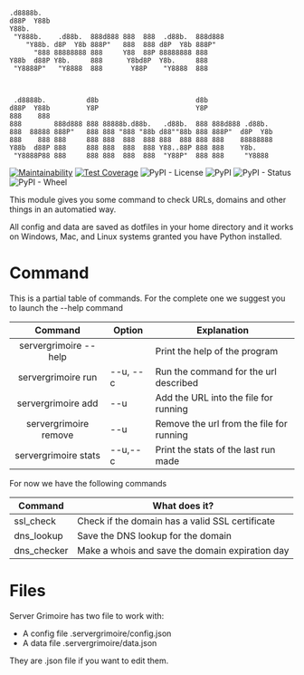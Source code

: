 ```
.d8888b.
d88P  Y88b
Y88b.
 "Y888b.    .d88b.  888d888 888  888  .d88b.  888d888
    "Y88b. d8P  Y8b 888P"   888  888 d8P  Y8b 888P"
      "888 88888888 888     Y88  88P 88888888 888
Y88b  d88P Y8b.     888      Y8bd8P  Y8b.     888
 "Y8888P"   "Y8888  888       Y88P    "Y8888  888



 .d8888b.          d8b                        d8b
d88P  Y88b         Y8P                        Y8P
888    888
888        888d888 888 88888b.d88b.   .d88b.  888 888d888 .d88b.
888  88888 888P"   888 888 "888 "88b d88""88b 888 888P"  d8P  Y8b
888    888 888     888 888  888  888 888  888 888 888    88888888
Y88b  d88P 888     888 888  888  888 Y88..88P 888 888    Y8b.
 "Y8888P88 888     888 888  888  888  "Y88P"  888 888     "Y8888
```

[![Maintainability](https://api.codeclimate.com/v1/badges/4aece0d4c29b48cfcea4/maintainability)](https://codeclimate.com/github/fundor333/servergrimoire/maintainability)
[![Test Coverage](https://api.codeclimate.com/v1/badges/4aece0d4c29b48cfcea4/test_coverage)](https://codeclimate.com/github/fundor333/servergrimoire/test_coverage)
![PyPI - License](https://img.shields.io/pypi/l/servergrimoire)
![PyPI](https://img.shields.io/pypi/v/servergrimoire)
![PyPI - Status](https://img.shields.io/pypi/status/servergrimoire)
![PyPI - Wheel](https://img.shields.io/pypi/wheel/servergrimoire)

This module gives you some command to check URLs, domains and other things in an automatied way.

All config and data are saved as dotfiles in your home directory and it works on Windows, Mac, and Linux systems granted you have Python installed.

# Command

This is a partial table of commands. For the complete one we suggest you to launch the --help command

|        Command        | Option   | Explanation                              |
|:---------------------:|----------|------------------------------------------|
| servergrimoire --help |          | Print the help of the program            |
| servergrimoire run    | --u, --c | Run the command for the url described    |
| servergrimoire add    | --u      | Add the URL into the file for running    |
| servergrimoire remove | --u      | Remove the url from the file for running |
| servergrimoire stats  | --u,--c  | Print the stats of the last run made     |

For now we have the following commands

| Command     | What does it?                                   |
|-------------|-------------------------------------------------|
| ssl_check   | Check if the domain has a valid SSL certificate |
| dns_lookup  | Save the DNS lookup for the domain              |
| dns_checker | Make a whois and save the domain expiration day |

# Files

Server Grimoire has two file to work with:

* A config file .servergrimoire/config.json
* A data file .servergrimoire/data.json

They are .json file if you want to edit them.
